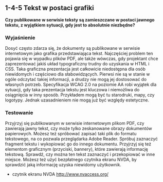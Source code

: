 ## 1-4-5 Tekst w postaci grafiki
**Czy publikowane w serwisie teksty są zamieszczane w postaci jawnego tekstu, z wyjątkiem sytuacji, gdy jest to absolutnie niezbędne?**

### Wyjaśnienie
Dosyć często zdarza się, że dokumenty są publikowane w serwisie internetowym jako grafika przedstawiająca tekst. Najczęściej problem ten pojawia się w wypadku plików PDF, ale także wówczas, gdy projektant chce zaprezentować jakiś układ typograficzny trudny do uzyskania w HTML i CSS. Taka graficzna prezentacja jest całkowicie niedostępna dla osób niewidomych i częściowo dla słabowidzących. Pierwsi nie są w stanie w ogóle odczytać takiej informacji, a drudzy nie mogą jej dostosować do własnych potrzeb. Specyfikacja WCAG 2.0 na poziomie AA robi wyjątek dla sytuacji, gdy taka prezentacja tekstu jest kluczowa i niemożliwa do osiągnięcia w inny sposób. Przykładem mogą być tu starodruki, mapy, czy logotypy. Jednak uzasadnieniem nie mogą już być względy estetyczne.

### Testowanie
Przyjrzyj się publikowanym w serwisie internetowym plikom PDF, czy zawierają jawny tekst, czy może tylko zeskanowane obrazy dokumentów papierowych. Możesz też spróbować zapisać taki plik do formatu tekstowego, na co pozwala przeglądarka Adobe Reader. Spróbuj zaznaczyć fragment tekstu i wykopiować go do innego dokumentu. Przyjrzyj się też elementom graficznym (przyciski, bannery), które zawierają informację tekstową. Sprawdź, czy można ten tekst zaznaczyć i przekopiować w inne miejsce. Możesz też użyć bezpłatnego czytnika ekranu NVDA, by sprawdzić jaką informację uzyska niewidomy użytkownik.

-	czytnik ekranu NVDA http://www.nvaccess.org/

